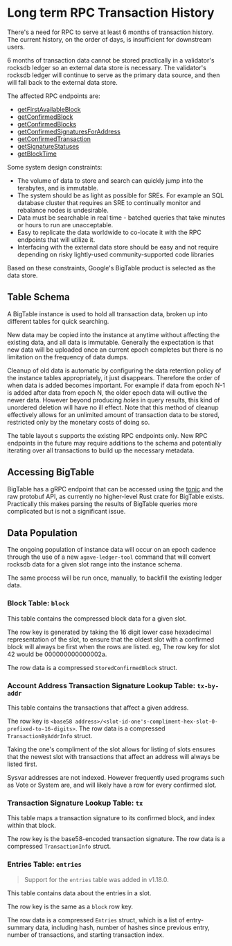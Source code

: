 # Long term RPC Transaction History

There's a need for RPC to serve at least 6 months of transaction history. The
current history, on the order of days, is insufficient for downstream users.

6 months of transaction data cannot be stored practically in a validator's
rocksdb ledger so an external data store is necessary. The validator's rocksdb
ledger will continue to serve as the primary data source, and then will fall
back to the external data store.

The affected RPC endpoints are:

- [getFirstAvailableBlock](https://solana.com/docs/rpc/http/getfirstavailableblock)
- [getConfirmedBlock](https://solana.com/docs/rpc/deprecated/getconfirmedblock)
- [getConfirmedBlocks](https://solana.com/docs/rpc/deprecated/getconfirmedblocks)
- [getConfirmedSignaturesForAddress](https://solana.com/docs/rpc/http/getconfirmedsignaturesforaddress)
- [getConfirmedTransaction](https://solana.com/docs/rpc/deprecated/getConfirmedTransaction)
- [getSignatureStatuses](https://solana.com/docs/rpc/http/getsignaturestatuses)
- [getBlockTime](https://solana.com/docs/rpc/http/getblocktime)

Some system design constraints:

- The volume of data to store and search can quickly jump into the terabytes,
  and is immutable.
- The system should be as light as possible for SREs. For example an SQL
  database cluster that requires an SRE to continually monitor and rebalance
  nodes is undesirable.
- Data must be searchable in real time - batched queries that take minutes or
  hours to run are unacceptable.
- Easy to replicate the data worldwide to co-locate it with the RPC endpoints
  that will utilize it.
- Interfacing with the external data store should be easy and not require
  depending on risky lightly-used community-supported code libraries

Based on these constraints, Google's BigTable product is selected as the data
store.

## Table Schema

A BigTable instance is used to hold all transaction data, broken up into
different tables for quick searching.

New data may be copied into the instance at anytime without affecting the
existing data, and all data is immutable. Generally the expectation is that new
data will be uploaded once an current epoch completes but there is no limitation
on the frequency of data dumps.

Cleanup of old data is automatic by configuring the data retention policy of the
instance tables appropriately, it just disappears. Therefore the order of when
data is added becomes important. For example if data from epoch N-1 is added
after data from epoch N, the older epoch data will outlive the newer data.
However beyond producing _holes_ in query results, this kind of unordered
deletion will have no ill effect. Note that this method of cleanup effectively
allows for an unlimited amount of transaction data to be stored, restricted only
by the monetary costs of doing so.

The table layout s supports the existing RPC endpoints only. New RPC endpoints
in the future may require additions to the schema and potentially iterating over
all transactions to build up the necessary metadata.

## Accessing BigTable

BigTable has a gRPC endpoint that can be accessed using the
[tonic](https://crates.io/crates/crate) and the raw protobuf API, as currently
no higher-level Rust crate for BigTable exists. Practically this makes parsing
the results of BigTable queries more complicated but is not a significant issue.

## Data Population

The ongoing population of instance data will occur on an epoch cadence through
the use of a new `agave-ledger-tool` command that will convert rocksdb data for
a given slot range into the instance schema.

The same process will be run once, manually, to backfill the existing ledger
data.

### Block Table: `block`

This table contains the compressed block data for a given slot.

The row key is generated by taking the 16 digit lower case hexadecimal
representation of the slot, to ensure that the oldest slot with a confirmed
block will always be first when the rows are listed. eg, The row key for slot 42
would be 000000000000002a.

The row data is a compressed `StoredConfirmedBlock` struct.

### Account Address Transaction Signature Lookup Table: `tx-by-addr`

This table contains the transactions that affect a given address.

The row key is
`<base58 address>/<slot-id-one's-compliment-hex-slot-0-prefixed-to-16-digits>`.
The row data is a compressed `TransactionByAddrInfo` struct.

Taking the one's compliment of the slot allows for listing of slots ensures that
the newest slot with transactions that affect an address will always be listed
first.

Sysvar addresses are not indexed. However frequently used programs such as Vote
or System are, and will likely have a row for every confirmed slot.

### Transaction Signature Lookup Table: `tx`

This table maps a transaction signature to its confirmed block, and index within
that block.

The row key is the base58-encoded transaction signature.
The row data is a compressed `TransactionInfo` struct.

### Entries Table: `entries`

> Support for the `entries` table was added in v1.18.0.

This table contains data about the entries in a slot.

The row key is the same as a `block` row key.

The row data is a compressed `Entries` struct, which is a list of entry-summary
data, including hash, number of hashes since previous entry, number of
transactions, and starting transaction index.

